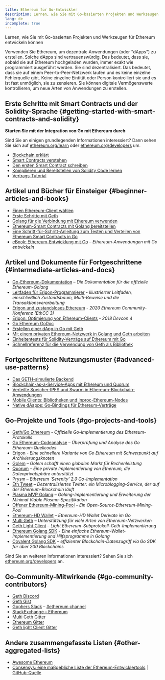 ```yaml
---
title: Ethereum für Go-Entwickler
description: Lernen, wie Sie mit Go-basierten Projekten und Werkzeugen für Ethereum entwickeln können
lang: de
incomplete: true
---
```


<FeaturedText>Lernen, wie Sie mit Go-basierten Projekten und Werkzeugen für Ethereum entwickeln können</FeaturedText>

Verwenden Sie Ethereum, um dezentrale Anwendungen (oder "dApps") zu erstellen. Solche dApps sind vertrauenswürdig. Das bedeutet, dass sie, sobald sie auf Ethereum hochgeladen wurden, immer exakt wie programmiert ausgeführt werden. Sie sind dezentralisiert. Das bedeutet, dass sie auf einem Peer-to-Peer-Netzwerk laufen und es keine einzelne Fehlerquelle gibt. Keine einzelne Eintität oder Person kontrolliert sie und es ist fast unmöglich, sie zu zensieren. Sie können digitale Vermögenswerte kontrollieren, um neue Arten von Anwendungen zu erstellen.

## Erste Schritte mit Smart Contracts und der Solidity-Sprache {#getting-started-with-smart-contracts-and-solidity}

**Starten Sie mit der Integration von Go mit Ethereum durch**

Sind Sie an einigen grundlegenden Informationen interessiert? Dann sehen Sie sich auf [ethereum.org/learn](/learn/) oder [ethereum.org/developers](/developers/) um.

- [Blockchain erklärt](https://kauri.io/article/d55684513211466da7f8cc03987607d5/blockchain-explained)
- [Smart Contracts verstehen](https://kauri.io/article/e4f66c6079e74a4a9b532148d3158188/ethereum-101-part-5-the-smart-contract)
- [Den ersten Smart Contract schreiben](https://kauri.io/article/124b7db1d0cf4f47b414f8b13c9d66e2/remix-ide-your-first-smart-contract)
- [Kompilieren und Bereitstellen von Solidity Code lernen](https://kauri.io/article/973c5f54c4434bb1b0160cff8c695369/understanding-smart-contract-compilation-and-deployment)
- [Vertrags-Tutorial](https://github.com/ethereum/go-ethereum/wiki/Contract-Tutorial)

## Artikel und Bücher für Einsteiger {#beginner-articles-and-books}

- [Einen Ethereum-Client wählen](https://www.trufflesuite.com/docs/truffle/reference/choosing-an-ethereum-client)
- [Erste Schritte mit Geth](https://medium.com/@tzhenghao/getting-started-with-geth-c1a30b8d6458)
- [Golang für die Verbindung mit Ethereum verwenden](https://www.youtube.com/watch?v=-7uChuO_VzM)
- [Ethereum-Smart Contracts mit Golang bereitstellen](https://www.youtube.com/watch?v=pytGqQmDslE)
- [Eine Schritt-für-Schritt-Anleitung zum Testen und Verteilen von Ethereum Smart Contracts in Go](https://hackernoon.com/a-step-by-step-guide-to-testing-and-deploying-ethereum-smart-contracts-in-go-9fc34b178d78)
- [eBook: Ethereum-Entwicklung mit Go](https://goethereumbook.org/) – _Ethereum-Anwendungen mit Go entwickeln_

## Artikel und Dokumente für Fortgeschrittene {#intermediate-articles-and-docs}

- [Go-Ethereum-Dokumentation](https://geth.ethereum.org/docs/) – _Die Dokumentation für die offizielle Ethereum-Golang_
- [Leitfaden für Erigon-Programmierer](https://github.com/ledgerwatch/erigon/blob/devel/docs/programmers_guide/guide.md) - _Illustrierter Leitfaden, einschließlich Zustandsbaum, Multi-Beweise und die Transaktionsverarbeitung_
- [Erigon und zustandsloses Ethereum](https://youtu.be/3-Mn7OckSus?t=394) - _2020 Ethereum Community-Konferenz (EthCC 3)_
- [Erigon: Optimierung von Ethereum-Clients](https://www.youtube.com/watch?v=CSpc1vZQW2Q) - _2018 Devcon 4_
- [Go Ethereum GoDoc](https://godoc.org/github.com/ethereum/go-ethereum)
- [Erstellen einer dApp in Go mit Geth](https://kauri.io/#collections/A%20Hackathon%20Survival%20Guide/creating-a-dapp-in-go-with-geth/)
- [Mit einem privaten Ethereum-Netzwerk in Golang und Geth arbeiten](https://myhsts.org/tutorial-learn-how-to-work-with-ethereum-private-network-with-golang-with-geth.php)
- [Einheitentests für Solidity-Verträge auf Ethereum mit Go](https://medium.com/coinmonks/unit-testing-solidity-contracts-on-ethereum-with-go-3cc924091281)
- [Schnellreferenz für die Verwendung von Geth als Bibliothek](https://medium.com/coinmonks/web3-go-part-1-31c68c68e20e)

## Fortgeschrittene Nutzungsmuster {#advanced-use-patterns}

- [Das GETH-simulierte Backend](https://kauri.io/#collections/An%20ethereum%20test%20toolkit%20in%20Go/the-geth-simulated-backend/#_top)
- [Blockchain-as-a-Service-Apps mit Ethereum und Quorum](https://blockchain.dcwebmakers.com/blockchain-as-a-service-apps-using-ethereum-and-quorum.html)
- [Verteilte Speicher-IPFS und Swarm in Ethereum-Blockchain-Anwendungen](https://blockchain.dcwebmakers.com/work-with-distributed-storage-ipfs-and-swarm-in-ethereum.html)
- [Mobile Clients: Bibliotheken und Inproc-Ethereum-Nodes](https://github.com/ethereum/go-ethereum/wiki/Mobile-Clients:-Libraries-and-Inproc-Ethereum-Nodes)
- [Native dAapps: Go-Bindings für Ethereum-Verträge](https://github.com/ethereum/go-ethereum/wiki/Native-DApps:-Go-bindings-to-Ethereum-contracts)

## Go-Projekte und Tools {#go-projects-and-tools}

- [Geth/Go Ethereum](https://github.com/ethereum/go-ethereum) - _Offizielle Go-Implementierung des Ethereum-Protokolls_
- [Go Ethereum-Codeanalyse](https://github.com/ZtesoftCS/go-ethereum-code-analysis) – _Überprüfung und Analyse des Go Ethereum-Quellcodes_
- [Erigon](https://github.com/ledgerwatch/erigon) - _Eine schnellere Variante von Go Ethereum mit Schwerpunkt auf Archivierungsknoten_
- [Golem](https://github.com/golemfactory/golem) – _Golem schafft einen globalen Markt für Rechenleistung_
- [Quorum](https://github.com/jpmorganchase/quorum) – _Eine private Implementierung von Ethereum, die Datenprivatsphäre unterstützt_
- [Prysm](https://github.com/prysmaticlabs/prysm) – _Ethereum 'Serenity' 2.0 Go-Implementation_
- [Eth Tweet](https://github.com/yep/eth-tweet) – _Dezentralisiertes Twitter: ein Microblogging-Service, der auf der Ethereum-Blockchain läuft_
- [Plasma MVP Golang](https://github.com/kyokan/plasma) – _Golang-Implementierung und Erweiterung der Minimal Viable Plasma-Spezifikation_
- [Offener Ethereum-Mining-Pool](https://github.com/sammy007/open-ethereum-pool) – _Ein Open-Source-Ethereum-Mining-Pool_
- [Ethereum-HD Wallet](https://github.com/miguelmota/go-ethereum-hdwallet) – _Ethereum-HD Wallet Derivate im Go_
- [Multi Geth](https://github.com/multi-geth/multi-geth) – _Unterstützung für viele Arten von Ethereum-Netzwerken_
- [Geth Light Client](https://github.com/zsfelfoldi/go-ethereum/wiki/Geth-Light-Client) – _Light Ethereum-Subprotokoll-Geth-Implementierung_
- [Ethereum Golang SDK](https://github.com/everFinance/goether) - _Eine einfache Ethereum-Wallet-Implementierung und Hilfsprogramme in Golang_
- [Covalent Golang SDK](https://github.com/covalenthq/covalent-api-sdk-go) – _effizienter Blockchain-Datenzugriff via Go SDK für über 200 Blockchains_

Sind Sie an weiteren Informationen interessiert? Sehen Sie sich [ethereum.org/developers](/developers/) an.

## Go-Community-Mitwirkende {#go-community-contributors}

- [Geth Discord](https://discordapp.com/invite/nthXNEv)
- [Geth Gist](https://gitter.im/ethereum/go-ethereum)
- [Gophers Slack](https://invite.slack.golangbridge.org/) – [#ethereum channel](https://gophers.slack.com/messages/C9HP1S9V2)
- [StackExchange – Ethereum](https://ethereum.stackexchange.com/)
- [Multi Geth Gitter](https://gitter.im/ethoxy/multi-geth)
- [Ethereum Gitter](https://gitter.im/ethereum/home)
- [Geth light Client Gitter](https://gitter.im/ethereum/light-client)

## Andere zusammengefasste Listen {#other-aggregated-lists}

- [Awesome Ethereum](https://github.com/btomashvili/awesome-ethereum)
- [Consensys: eine maßgebliche Liste der Ethereum-Entwicklertools](https://media.consensys.net/an-definitive-list-of-ethereum-developer-tools-2159ce865974) | [GitHub-Quelle](https://github.com/ConsenSys/ethereum-developer-tools-list)
